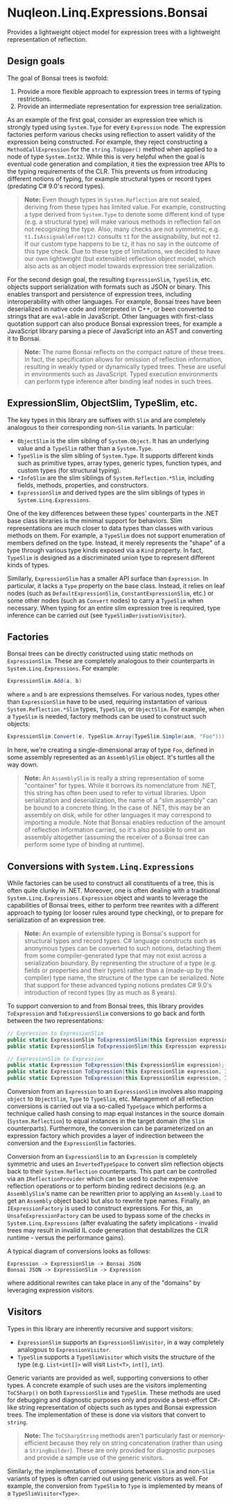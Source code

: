 # Nuqleon.Linq.Expressions.Bonsai

Provides a lightweight object model for expression trees with a lightweight representation of reflection.

## Design goals

The goal of Bonsai trees is twofold:

1. Provide a more flexible approach to expression trees in terms of typing restrictions.
2. Provide an intermediate representation for expression tree serialization.

As an example of the first goal, consider an expression tree which is strongly typed using `System.Type` for every `Expression` node. The expression factories perform various checks using reflection to assert validity of the expression being constructed. For example, they reject constructing a `MethodCallExpression` for the `string.ToUpper()` method when applied to a node of type `System.Int32`. While this is very helpful when the goal is eventual code generation and compilation, it ties the expression tree APIs to the typing requirements of the CLR. This prevents us from introducing different notions of typing, for example structural types or record types (predating C# 9.0's record types).

> **Note:** Even though types in `System.Reflection` are not sealed, deriving from these types has limited value. For example, constructing a type derived from `System.Type` to denote some different kind of type (e.g. a structural type) will make various methods in reflection fail on not recognizing the type. Also, many checks are not symmetric; e.g. `t1.IsAssignableFrom(t2)` consults `t1` for the assignability, but not `t2`. If our custom type happens to be `t2`, it has no say in the outcome of this type check. Due to these type of limitations, we decided to have our own lightweight (but extensible) reflection object model, which also acts as an object model towards expression tree serialization.

For the second design goal, the resulting `ExpressionSlim`, `TypeSlim`, etc. objects support serialization with formats such as JSON or binary. This enables transport and persistence of expression trees, including interoperability with other languages. For example, Bonsai trees have been deserialized in native code and interpreted in C++, or been converted to strings that are `eval`-able in JavaScript. Other languages with first-class quotation support can also produce Bonsai expression trees, for example a JavaScript library parsing a piece of JavaScript into an AST and converting it to Bonsai.

> **Note:** The name Bonsai reflects on the compact nature of these trees. In fact, the specification allows for omission of reflection information, resulting in weakly typed or dynamically typed trees. These are useful in environments such as JavaScript. Typed execution environments can perform type inference after binding leaf nodes in such trees.

## ExpressionSlim, ObjectSlim, TypeSlim, etc.

The key types in this library are suffixes with `Slim` and are completely analogous to their corresponding non-`Slim` variants. In particular:

* `ObjectSlim` is the slim sibling of `System.Object`. It has an underlying value and a `TypeSlim` rather than a `System.Type`.
* `TypeSlim` is the slim sibling of `System.Type`. It supports different kinds such as primitive types, array types, generic types, function types, and custom types (for structural typing).
* `*InfoSlim` are the slim siblings of `System.Reflection.*Slim`, including fields, methods, properties, and constructors.
* `ExpressionSlim` and derived types are the slim siblings of types in `System.Linq.Expressions`.

One of the key differences between these types' counterparts in the .NET base class libraries is the minimal support for behaviors. Slim representations are much closer to data types than classes with various methods on them. For example, a `TypeSlim` does not support enumeration of members defined on the type. Instead, it merely represents the "shape" of a type through various type kinds exposed via a `Kind` property. In fact, `TypeSlim` is designed as a discriminated union type to represent different kinds of types.

Similarly, `ExpressionSlim` has a smaller API surface than `Expression`. In particular, it lacks a `Type` property on the base class. Instead, it relies on leaf nodes (such as `DefaultExpressionSlim`, `ConstantExpressionSlim`, etc.) or some other nodes (such as `Convert` nodes) to carry a `TypeSlim` when necessary. When typing for an entire slim expression tree is required, type inference can be carried out (see `TypeSlimDerivationVisitor`).

## Factories

Bonsai trees can be directly constructed using static methods on `ExpressionSlim`. These are completely analogous to their counterparts in `System.Linq.Expressions`. For example:

```csharp
ExpressionSlim.Add(a, b)
```

where `a` and `b` are expressions themselves. For various nodes, types other than `ExpressionSlim` have to be used, requiring instantation of various `System.Reflection.*Slim` types, `TypeSlim`, or `ObjectSlim`. For example, when a `TypeSlim` is needed, factory methods can be used to construct such objects:

```csharp
ExpressionSlim.Convert(e, TypeSlim.Array(TypeSlim.Simple(asm, "Foo")))
```

In here, we're creating a single-dimensional array of type `Foo`, defined in some assembly represented as an `AssemblySlim` object. It's turtles all the way down.

> **Note:** An `AssemblySlim` is really a string representation of some "container" for types. While it borrows its nomenclature from .NET, this string has often been used to refer to virtual libraries. Upon serialization and deserialization, the name of a "slim assembly" can be bound to a concrete thing. In the case of .NET, this may be an assembly on disk, while for other languages it may correspond to importing a module. Note that Bonsai enables reduction of the amount of reflection information carried, so it's also possible to omit an assembly altogether (assuming the receiver of a Bonsai tree can perform some type of binding at runtime).

## Conversions with `System.Linq.Expressions`

While factories can be used to construct all constituents of a tree, this is often quite clunky in .NET. Moreover, one is often dealing with a traditional `System.Linq.Expressions.Expression` object and wants to leverage the capabilities of Bonsai trees, either to perform tree rewrites with a different approach to typing (or looser rules around type checking), or to prepare for serialization of an expression tree.

> **Note:** An example of extensible typing is Bonsai's support for structural types and record types. C# language constructs such as anonymous types can be converted to such notions, detaching them from some compiler-generated type that may not exist across a serialization boundary. By representing the structure of a type (e.g. fields or properties and their types) rather than a (made-up by the compiler) type name, the structure of the type can be serialized. Note that support for these advanced typing notions predates C# 9.0's introduction of record types (by as much as 8 years).

To support conversion to and from Bonsai trees, this library provides `ToExpression` and `ToExpressionSlim` conversions to go back and forth between the two representations:

```csharp
// Expression to ExpressionSlim
public static ExpressionSlim ToExpressionSlim(this Expression expression);
public static ExpressionSlim ToExpressionSlim(this Expression expression, IExpressionSlimFactory factory);

// ExpressionSlim to Expression
public static Expression ToExpression(this ExpressionSlim expression);
public static Expression ToExpression(this ExpressionSlim expression, IExpressionFactory factory);
public static Expression ToExpression(this ExpressionSlim expression, IExpressionFactory factory, IReflectionProvider provider);
```

Conversion from an `Expression` to an `ExpressionSlim` involves also mapping `object` to `ObjectSlim`, `Type` to `TypeSlim`, etc. Management of all reflection conversions is carried out via a so-called `TypeSpace` which performs a technique called hash consing to map equal instances in the source domain (`System.Reflection`) to equal instances in the target domain (the `Slim` counterparts). Furthermore, the conversion can be parameterized on an expression factory which provides a layer of indirection between the conversion and the `ExpressionSlim` factories.

Conversion from an `ExpressionSlim` to an `Expression` is completely symmetric and uses an `InvertedTypeSpace` to convert slim reflection objects back to their `System.Reflection` counterparts. This part can be controlled via an `IReflectionProvider` which can be used to cache expensive reflection operations or to perform binding redirect decisions (e.g. an `AssemblySlim`'s name can be rewritten prior to applying an `Assembly.Load` to get an `Assembly` object back) but also to rewrite type names. Finally, an `IExpressionFactory` is used to construct expressions. For this, an `UnsafeExpressionFactory` can be used to bypass some of the checks in `System.Linq.Expressions` (after evaluating the safety implications - invalid trees may result in invalid IL code generation that destabilizes the CLR runtime - versus the performance gains).

A typical diagram of conversions looks as follows:

```
Expression -> ExpressionSlim -> Bonsai JSON
Bonsai JSON -> ExpressionSlim -> Expression
```

where additional rewrites can take place in any of the "domains" by leveraging expression visitors.

## Visitors

Types in this library are inherently recursive and support visitors:

* `ExpressionSlim` supports an `ExpressionSlimVisitor`, in a way completely analogous to `ExpressionVisitor`.
* `TypeSlim` supports a `TypeSlimVisitor` which visits the structure of the type (e.g. `List<int[]>` will visit `List<T>`, `int[]`, `int`).

Generic variants are provided as well, supporting conversions to other types. A concrete example of such uses are the visitors implementing `ToCSharp()` on both `ExpressionSlim` and `TypeSlim`. These methods are used for debugging and diagnostic purposes only and provide a best-effort C#-like string representation of objects such as types and Bonsai expression trees. The implementation of these is done via visitors that convert to `string`.

> **Note:** The `ToCSharpString` methods aren't particularly fast or memory-efficient because they rely on string concatenation (rather than using a `StringBuilder`). These are only provided for diagnostic purposes and provide a sample use of the generic visitors.

Similarly, the implementation of conversions between `Slim` and non-`Slim` variants of types is often carried out using generic visitors as well. For example, the conversion from `TypeSlim` to `Type` is implemented by means of a `TypeSlimVisitor<Type>`.